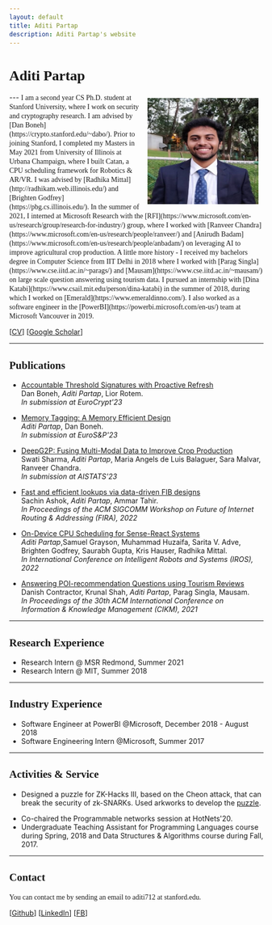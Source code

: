 ```yaml
---
layout: default
title: Aditi Partap
description: Aditi Partap's website
---
```


# <span style="font-family:'Candara Light';"> Aditi Partap </span>
<img src="/static/prof_pic.jpg" alt="Aditi" style="width: 220px; height: 210px; float: right; margin: 10px"/>
<!-- ![Kapil](/static/PXL_20210829_150802540.PORTRAIT.jpg) -->
<!-- Screen Shot 2021-10-10 at 11.17.23 PM.png -->
---

<span style="font-family:'Candara Light';">
I am a second year CS Ph.D. student at Stanford University, where I work on security and cryptography research. I am advised by [Dan Boneh](https://crypto.stanford.edu/~dabo/).
</span>

<span style="font-family:'Candara Light';">
Prior to joining Stanford, I completed my Masters in May 2021 from University of Illinois at Urbana Champaign, where I built Catan, a CPU scheduling framework for Robotics & AR/VR. I was advised by [Radhika Mittal](http://radhikam.web.illinois.edu/) and [Brighten Godfrey](https://pbg.cs.illinois.edu/). In the summer of 2021, I interned at Microsoft Research with the [RFI](https://www.microsoft.com/en-us/research/group/research-for-industry/) group, where I worked with [Ranveer Chandra](https://www.microsoft.com/en-us/research/people/ranveer/) and [Anirudh Badam](https://www.microsoft.com/en-us/research/people/anbadam/) on leveraging AI to improve agricultural crop production. 
</span>

<span style="font-family:'Candara Light';">
A little more history - I received my bachelors degree in Computer Science from IIT Delhi in 2018 where I worked with [Parag Singla](https://www.cse.iitd.ac.in/~parags/) and [Mausam](https://www.cse.iitd.ac.in/~mausam/) on large scale question answering using tourism data. I pursued an internship with [Dina Katabi](https://www.csail.mit.edu/person/dina-katabi) in the summer of 2018, during which I worked on 
<!-- enhancing reliability of  -->
[Emerald](https://www.emeraldinno.com/). I also worked as a software engineer in the [PowerBI](https://powerbi.microsoft.com/en-us/) team at Microsoft Vancouver in 2019.
</span>

<!-- <span style="font-family:'Candara Light';">
Apart from work, I enjoy cooking, travelling and learning random things via Twitter :)
</span> -->

\[[CV](https://aditi741997.github.io/Aditi_CV_Updated.pdf)\]  \[[Google Scholar](https://scholar.google.com/citations?user=XYNtWYwAAAAJ&hl=en)\]

---

## <span style="font-family:'Candara Light';">Publications</span>

- [Accountable Threshold Signatures with Proactive Refresh](https://eprint.iacr.org/2022/1656) <br>
    Dan Boneh, *Aditi Partap*, Lior Rotem. <br>
    *In submission at EuroCrypt'23*

- [Memory Tagging: A Memory Efficient Design](https://arxiv.org/abs/2209.00307) <br>
    *Aditi Partap*, Dan Boneh. <br>
    *In submission at EuroS&P'23*

- [DeepG2P: Fusing Multi-Modal Data to Improve Crop Production](https://arxiv.org/abs/2211.05986) <br>
    Swati Sharma, *Aditi Partap*, Maria Angels de Luis Balaguer, Sara Malvar, Ranveer Chandra. <br>
    *In submission at AISTATS'23*

- [Fast and efficient lookups via data-driven FIB designs](https://dl.acm.org/doi/10.1145/3527974.3545728) <br>
    Sachin Ashok, *Aditi Partap*, Ammar Tahir. <br>
    *In Proceedings of the ACM SIGCOMM Workshop on Future of Internet Routing \& Addressing (FIRA), 2022*

- [On-Device CPU Scheduling for Sense-React Systems](https://arxiv.org/abs/2207.13280) <br>
    *Aditi Partap*,Samuel Grayson, Muhammad Huzaifa, Sarita V. Adve, Brighten Godfrey, Saurabh Gupta, Kris Hauser, Radhika Mittal. <br>
    *In International Conference on Intelligent Robots and Systems (IROS), 2022*

- [Answering POI-recommendation Questions using Tourism Reviews](https://dl.acm.org/doi/10.1145/3459637.3482320) <br>
    Danish Contractor, Krunal Shah, *Aditi Partap*, Parag Singla, Mausam. <br>
    *In Proceedings of the 30th ACM International Conference on Information \& Knowledge Management (CIKM), 2021*

---

## <span style="font-family:'Candara Light';"> Research Experience</span>

<!-- <span style="font-family:'Candara Light';"> -->
- Research Intern @ MSR Redmond, Summer 2021
- Research Intern @ MIT, Summer 2018
<!-- </span> -->

---

## <span style="font-family:'Candara Light';"> Industry Experience</span>

<!-- <span style="font-family:'Candara Light';"> -->
- Software Engineer at PowerBI @Microsoft, December 2018 - August 2018
- Software Engineering Intern @Microsoft, Summer 2017
<!-- </span> -->

---

## <span style="font-family:'Candara Light';"> Activities & Service </span>

<!-- <span style="font-family:'Candara Light';"> -->
- Designed a puzzle for ZK-Hacks III, based on the Cheon attack, that can break the security of zk-SNARKs. Used arkworks to develop the [puzzle](https://zkhack.dev/zkhackIII/puzzleT2.html).
<!-- - Among Top 100 students selected from universities across Europe, Asia & the Americas to attend the Cornell, Maryland, Max Planck Pre-doctoral Research School (CMMRS), 2018.  -->
- Co-chaired the Programmable networks session at HotNets'20.
- Undergraduate Teaching Assistant for Programming Languages course during Spring, 2018 and Data Structures & Algorithms course during Fall, 2017.
<!-- </span> -->

___

## <span style="font-family:'Candara Light';">Contact</span>

<span style="font-family:'Candara Light';">
You can contact me by sending an email to aditi712 at stanford.edu.
</span>

\[[Github](https://github.com/aditi741997)\] \[[LinkedIn](https://www.linkedin.com/in/aditi-partap-28611ab2/)\] \[[FB](https://www.facebook.com/aditi.partap/)\]






